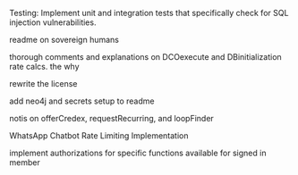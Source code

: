 Testing: Implement unit and integration tests that specifically check for SQL injection vulnerabilities.

readme on sovereign humans

thorough comments and explanations on DCOexecute and DBinitialization rate calcs. the why

rewrite the license

add neo4j and secrets setup to readme

notis on offerCredex, requestRecurring, and loopFinder

WhatsApp Chatbot Rate Limiting Implementation

implement authorizations for specific functions available for signed in member